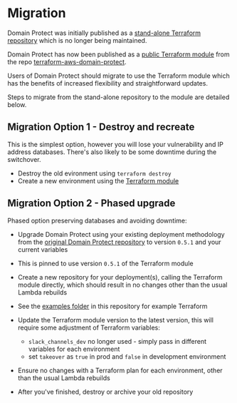 # Migration

Domain Protect was initially published as a [stand-alone Terraform repository](https://domain-protect/domain-protect) which is no longer being maintained.

Domain Protect has now been published as a [public Terraform module](https://registry.terraform.io/modules/domain-protect/domain-protect/aws/latest) from the repo [terraform-aws-domain-protect](https://github.com/domain-protect-terraform-aws-domain-protect).

Users of Domain Protect should migrate to use the Terraform module which has the benefits of increased flexibility and straightforward updates.

Steps to migrate from the stand-alone repository to the module are detailed below.

## Migration Option 1 - Destroy and recreate

This is the simplest option, however you will lose your vulnerability and IP address databases. There's also likely to be some downtime during the switchover.

* Destroy the old evironment using `terraform destroy`
* Create a new environment using the [Terraform module](https://registry.terraform.io/modules/domain-protect/domain-protect/aws/latest)

## Migration Option 2 - Phased upgrade

Phased option preserving databases and avoiding downtime:

* Upgrade Domain Protect using your existing deployment methodology from the [original Domain Protect repository](https://github.com/domain-protect/domain-protect) to version `0.5.1` and your current variables
* This is pinned to use version `0.5.1` of the Terraform module
* Create a new repository for your deployment(s), calling the Terraform module directly, which should result in no changes other than the usual Lambda rebuilds
* See the [examples folder](https://github.com/domain-protect/terraform-aws-domain-protect/tree/main/examples) in this repository for example Terraform
* Update the Terraform module version to the latest version, this will require some adjustment of Terraform variables:

    * `slack_channels_dev` no longer used - simply pass in different variables for each environment
    * set `takeover` as `true` in prod and `false` in development environment

* Ensure no changes with a Terraform plan for each environment, other than the usual Lambda rebuilds
* After you've finished, destroy or archive your old repository
